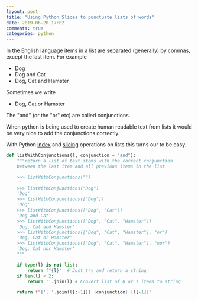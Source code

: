 ```yaml
---
layout: post
title: "Using Python Slices to punctuate lists of words"
date: 2019-06-20 17:02
comments: true
categories: python
---
```


In the English language items in a list are separated (generally) by
commas, except the last item. For example


* Dog
* Dog and Cat
* Dog, Cat and Hamster

Sometimes we write

* Dog, Cat or Hamster

The "and" (or the "or" etc) are called conjunctions.

When python is being used to create human readable text from lists it would be very
nice to add the conjunctions correctly.

With Python [index](https://docs.python.org/3/reference/expressions.html?highlight=slice#subscriptions)
and [slicing](https://docs.python.org/3/reference/expressions.html?highlight=slice#slicings)
operations on lists this turns our to be easy.

```python
def listWithConjunctions(l, conjunction = "and"):
    """return a list of text items with the correct conjunction
    between the last item and all previous items in the list

    >>> listWithConjunctions("")
    ''
    >>> listWithConjunctions("Dog")
    'Dog'
    >>> listWithConjunctions(["Dog"])
    'Dog'
    >>> listWithConjunctions(["Dog", "Cat"])
    'Dog and Cat'
    >>> listWithConjunctions(["Dog", "Cat", "Hamster"])
    'Dog, Cat and Hamster'
    >>> listWithConjunctions(["Dog", "Cat", "Hamster"], "or")
    'Dog, Cat or Hamster'
    >>> listWithConjunctions(["Dog", "Cat", "Hamster"], "nor")
    'Dog, Cat nor Hamster'
    """

    if type(l) is not list:
        return f"{l}"  # Just try and return a string
    if len(l) < 2:
        return ''.join(l) # Convert list of 0 or 1 items to string

    return f"{', '.join(l[:-1])} {conjunction} {l[-1]}"
    
```
